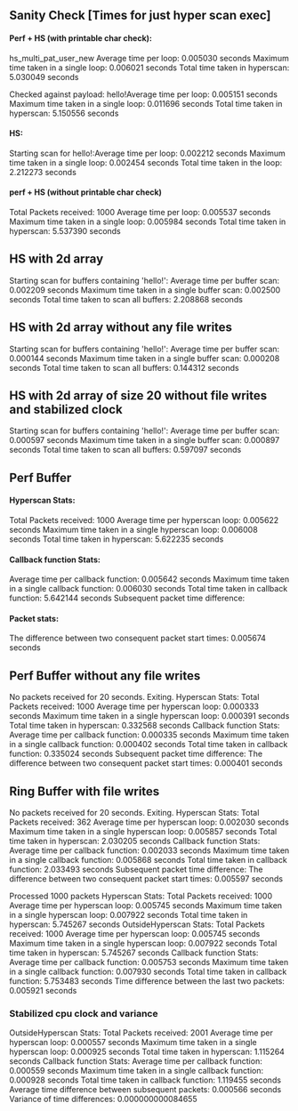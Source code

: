 ## Sanity Check [Times for just hyper scan exec]

#### Perf + HS (with printable char check):

hs_multi_pat_user_new
Average time per loop: 0.005030 seconds
Maximum time taken in a single loop: 0.006021 seconds
Total time taken in hyperscan: 5.030049 seconds

Checked against payload: hello!Average time per loop: 0.005151 seconds
Maximum time taken in a single loop: 0.011696 seconds
Total time taken in hyperscan: 5.150556 seconds

#### HS:

Starting scan for hello!:Average time per loop: 0.002212 seconds
Maximum time taken in a single loop: 0.002454 seconds
Total time taken in the loop: 2.212273 seconds

#### perf + HS (without printable char check)

Total Packets received: 1000 
Average time per loop: 0.005537 seconds
Maximum time taken in a single loop: 0.005984 seconds
Total time taken in hyperscan: 5.537390 seconds

## HS with 2d array

Starting scan for buffers containing 'hello!':
Average time per buffer scan: 0.002209 seconds
Maximum time taken in a single buffer scan: 0.002500 seconds
Total time taken to scan all buffers: 2.208868 seconds

## HS with 2d array without any file writes

Starting scan for buffers containing 'hello!':
Average time per buffer scan: 0.000144 seconds
Maximum time taken in a single buffer scan: 0.000208 seconds
Total time taken to scan all buffers: 0.144312 seconds

## HS with 2d array of size 20 without file writes and stabilized clock
Starting scan for buffers containing 'hello!':
Average time per buffer scan: 0.000597 seconds
Maximum time taken in a single buffer scan: 0.000897 seconds
Total time taken to scan all buffers: 0.597097 seconds

## Perf Buffer 

#### Hyperscan Stats:
Total Packets received: 1000 
Average time per hyperscan loop: 0.005622 seconds
Maximum time taken in a single hyperscan loop: 0.006008 seconds
Total time taken in hyperscan: 5.622235 seconds
#### Callback function Stats:
Average time per callback function: 0.005642 seconds
Maximum time taken in a single callback function: 0.006030 seconds
Total time taken in callback function: 5.642144 seconds
Subsequent packet time difference: 
#### Packet stats:
The difference between two consequent packet start times: 0.005674 seconds

## Perf Buffer without any file writes
No packets received for 20 seconds. Exiting.
Hyperscan Stats:
Total Packets received: 1000 
Average time per hyperscan loop: 0.000333 seconds
Maximum time taken in a single hyperscan loop: 0.000391 seconds
Total time taken in hyperscan: 0.332568 seconds
Callback function Stats:
Average time per callback function: 0.000335 seconds
Maximum time taken in a single callback function: 0.000402 seconds
Total time taken in callback function: 0.335024 seconds
Subsequent packet time difference: 
The difference between two consequent packet start times: 0.000401 seconds

## Ring Buffer with file writes

No packets received for 20 seconds. Exiting.
Hyperscan Stats:
Total Packets received: 362 
Average time per hyperscan loop: 0.002030 seconds
Maximum time taken in a single hyperscan loop: 0.005857 seconds
Total time taken in hyperscan: 2.030205 seconds
Callback function Stats:
Average time per callback function: 0.002033 seconds
Maximum time taken in a single callback function: 0.005868 seconds
Total time taken in callback function: 2.033493 seconds
Subsequent packet time difference: 
The difference between two consequent packet start times: 0.005597 seconds

Processed 1000 packets
Hyperscan Stats:
Total Packets received: 1000 
Average time per hyperscan loop: 0.005745 seconds
Maximum time taken in a single hyperscan loop: 0.007922 seconds
Total time taken in hyperscan: 5.745267 seconds
OutsideHyperscan Stats:
Total Packets received: 1000 
Average time per hyperscan loop: 0.005745 seconds
Maximum time taken in a single hyperscan loop: 0.007922 seconds
Total time taken in hyperscan: 5.745267 seconds
Callback function Stats:
Average time per callback function: 0.005753 seconds
Maximum time taken in a single callback function: 0.007930 seconds
Total time taken in callback function: 5.753483 seconds
Time difference between the last two packets: 0.005921 seconds


### Stabilized cpu clock and variance
OutsideHyperscan Stats:
Total Packets received: 2001 
Average time per hyperscan loop: 0.000557 seconds
Maximum time taken in a single hyperscan loop: 0.000925 seconds
Total time taken in hyperscan: 1.115264 seconds
Callback function Stats:
Average time per callback function: 0.000559 seconds
Maximum time taken in a single callback function: 0.000928 seconds
Total time taken in callback function: 1.119455 seconds
Average time difference between subsequent packets: 0.000566 seconds
Variance of time differences: 0.000000000084655
